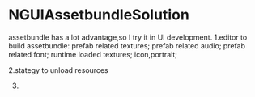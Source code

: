 NGUIAssetbundleSolution
=======================

assetbundle has a lot advantage,so I try it in UI development.
1.editor to build assetbundle:
    prefab related textures;
    prefab related audio;
    prefab related font;
    runtime loaded textures;
    icon,portrait;
    
2.stategy to unload resources

3.
